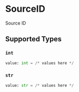 # SourceID

Source ID


## Supported Types

### `int`

```python
value: int = /* values here */
```

### `str`

```python
value: str = /* values here */
```

